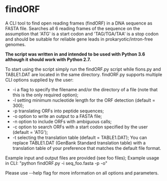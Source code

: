 # findORF
A CLI tool to find open reading frames (findORF) in a DNA sequence as FASTA file. Searches all 6 reading frames of the sequence on the assumption that 'ATG' is a start codon and 'TAG/TGA/TAA' is a stop codon and should be suitable for reliable gene leads in prokaryotic/intron-free genomes.

**The script was written in and intended to be used with Python 3.6 although it should work with Python 2.7.**

To start using the script simply run the findORF.py script while fions.py and TABLE1.DAT are located in the same directory.
findORF.py supports multiple CLI options supplied by the user:

* -i <file name> a flag to specify the filename and/or the directory of a file (note that this is the only required option);
* -l <number> setting minimum nucleotide length for the ORF detection (default = 300);
* -p translating ORFs into peptide sequences;
* -o option to write an output to a FASTA file;
* -n option to include ORFs with ambiguous calls;
* -c <codon> option to search ORFs with a start codon specified by the user (default = 'ATG');
* -t <file name> selecting the translation table (default = TABLE1.DAT); You can replace TABLE1.DAT (GenBank Standard translation table) with a translation table of your preference that matches the default file format.

Example input and output files are provided (see foo files);
Example usage in CLI: "python findORF.py -i seq_foo.fasta -p -o"

Please use --help flag for more information on all options and parameters.
